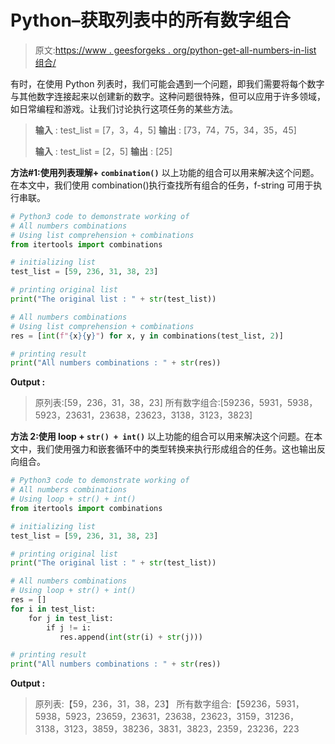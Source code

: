 # Python–获取列表中的所有数字组合

> 原文:[https://www . geesforgeks . org/python-get-all-numbers-in-list 组合/](https://www.geeksforgeeks.org/python-get-all-numbers-combinations-in-list/)

有时，在使用 Python 列表时，我们可能会遇到一个问题，即我们需要将每个数字与其他数字连接起来以创建新的数字。这种问题很特殊，但可以应用于许多领域，如日常编程和游戏。让我们讨论执行这项任务的某些方法。

> **输入** : test_list = [7，3，4，5]
> **输出** : [73，74，75，34，35，45]
> 
> **输入** : test_list = [2，5]
> **输出** : [25]

**方法#1:使用列表理解+ `combination()`**
以上功能的组合可以用来解决这个问题。在本文中，我们使用 combination()执行查找所有组合的任务，f-string 可用于执行串联。

```py
# Python3 code to demonstrate working of 
# All numbers combinations
# Using list comprehension + combinations
from itertools import combinations

# initializing list
test_list = [59, 236, 31, 38, 23]

# printing original list 
print("The original list : " + str(test_list))

# All numbers combinations
# Using list comprehension + combinations
res = [int(f"{x}{y}") for x, y in combinations(test_list, 2)]

# printing result 
print("All numbers combinations : " + str(res))
```

**Output :**

> 原列表:[59，236，31，38，23]
> 所有数字组合:[59236，5931，5938，5923，23631，23638，23623，3138，3123，3823]

**方法 2:使用 loop + `str() + int()`**
以上功能的组合可以用来解决这个问题。在本文中，我们使用强力和嵌套循环中的类型转换来执行形成组合的任务。这也输出反向组合。

```py
# Python3 code to demonstrate working of 
# All numbers combinations
# Using loop + str() + int()
from itertools import combinations

# initializing list
test_list = [59, 236, 31, 38, 23]

# printing original list 
print("The original list : " + str(test_list))

# All numbers combinations
# Using loop + str() + int()
res = []
for i in test_list:
    for j in test_list:
        if j != i:
           res.append(int(str(i) + str(j)))

# printing result 
print("All numbers combinations : " + str(res))
```

**Output :**

> 原列表:【59，236，31，38，23】
> 所有数字组合:【59236，5931，5938，5923，23659，23631，23638，23623，3159，31236，3138，3123，3859，38236，3831，3823，2359，23236，223